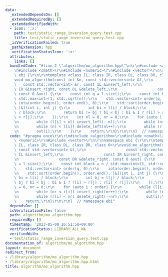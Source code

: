 ```yaml
---
data:
  _extendedDependsOn: []
  _extendedRequiredBy: []
  _extendedVerifiedWith:
  - icon: ':x:'
    path: test/static_range_inversion_query.test.cpp
    title: test/static_range_inversion_query.test.cpp
  _isVerificationFailed: true
  _pathExtension: hpp
  _verificationStatusIcon: ':x:'
  attributes:
    links: []
  bundledCode: "#line 2 \"algorithm/mo_algorithm.hpp\"\n\r\n#include <algorithm>\r\
    \n#include <cmath>\r\n#include <numeric>\r\n#include <vector>\r\n\r\nnamespace\
    \ ebi {\r\n\r\ntemplate <class IL, class IR, class DL, class DR, class O>\r\n\
    void mo_algorithm(const int &n, const std::vector<int> &l,\r\n               \
    \   const std::vector<int> &r, const IL &insert_left,\r\n                  const\
    \ IR &insert_right, const DL &delete_left,\r\n                  const DR &delete_right,\
    \ const O &out) {\r\n    const int q = l.size();\r\n    const int block = n /\
    \ std::max<int>(1, std::sqrt(n));\r\n    std::vector<int> order(q, 0);\r\n   \
    \ iota(order.begin(), order.end(), 0);\r\n    std::sort(order.begin(), order.end(),\
    \ [&](int i, int j) {\r\n        int bi = l[i] / block;\r\n        int bj = l[j]\
    \ / block;\r\n        return bi != bj ? bi < bj : bi & 1 ? r[i] > r[j] : r[i]\
    \ < r[j];\r\n    });\r\n    int nl = 0, nr = 0;\r\n    for (auto i : order) {\r\
    \n        while (l[i] < nl) insert_left(--nl);\r\n        while (nr < r[i]) insert_right(nr++);\r\
    \n        while (nl < l[i]) delete_left(nl++);\r\n        while (r[i] < nr) delete_right(--nr);\r\
    \n        out(i);\r\n    }\r\n    return;\r\n}\r\n\r\n}  // namespace ebi\n"
  code: "#pragma once\r\n\r\n#include <algorithm>\r\n#include <cmath>\r\n#include\
    \ <numeric>\r\n#include <vector>\r\n\r\nnamespace ebi {\r\n\r\ntemplate <class\
    \ IL, class IR, class DL, class DR, class O>\r\nvoid mo_algorithm(const int &n,\
    \ const std::vector<int> &l,\r\n                  const std::vector<int> &r, const\
    \ IL &insert_left,\r\n                  const IR &insert_right, const DL &delete_left,\r\
    \n                  const DR &delete_right, const O &out) {\r\n    const int q\
    \ = l.size();\r\n    const int block = n / std::max<int>(1, std::sqrt(n));\r\n\
    \    std::vector<int> order(q, 0);\r\n    iota(order.begin(), order.end(), 0);\r\
    \n    std::sort(order.begin(), order.end(), [&](int i, int j) {\r\n        int\
    \ bi = l[i] / block;\r\n        int bj = l[j] / block;\r\n        return bi !=\
    \ bj ? bi < bj : bi & 1 ? r[i] > r[j] : r[i] < r[j];\r\n    });\r\n    int nl\
    \ = 0, nr = 0;\r\n    for (auto i : order) {\r\n        while (l[i] < nl) insert_left(--nl);\r\
    \n        while (nr < r[i]) insert_right(nr++);\r\n        while (nl < l[i]) delete_left(nl++);\r\
    \n        while (r[i] < nr) delete_right(--nr);\r\n        out(i);\r\n    }\r\n\
    \    return;\r\n}\r\n\r\n}  // namespace ebi"
  dependsOn: []
  isVerificationFile: false
  path: algorithm/mo_algorithm.hpp
  requiredBy: []
  timestamp: '2023-05-08 16:51:58+09:00'
  verificationStatus: LIBRARY_ALL_WA
  verifiedWith:
  - test/static_range_inversion_query.test.cpp
documentation_of: algorithm/mo_algorithm.hpp
layout: document
redirect_from:
- /library/algorithm/mo_algorithm.hpp
- /library/algorithm/mo_algorithm.hpp.html
title: algorithm/mo_algorithm.hpp
---
```

